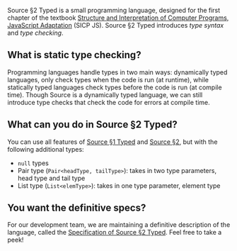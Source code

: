 Source §2 Typed is a small programming language, designed for the first chapter
of the textbook
<a href="https://sourceacademy.org/sicpjs">Structure and Interpretation
of Computer Programs, JavaScript Adaptation</a> (SICP JS).
Source §2 Typed introduces <EM>type syntax</EM> and <EM>type checking</EM>.

## What is static type checking?

Programming languages handle types in two main ways:
dynamically typed languages, only check types when the code is run (at runtime),
while statically typed languages check types before the code is run (at compile time).
Though Source is a dynamically typed language, we can still introduce type checks
that check the code for errors at compile time.

## What can you do in Source §2 Typed?

You can use all features of
<a href="../source_1_typed/">Source §1 Typed</a> and <a href="../source_2/">Source §2</a>, but with the following additional types:

- `null` types
- Pair type (`Pair<headType, tailType>`): takes in two type parameters, head type and tail type
- List type (`List<elemType>`): takes in one type parameter, element type

## You want the definitive specs?

For our development team, we are maintaining a definitive description
of the language, called the
<a href="../source_2_typed.pdf">Specification of Source §2 Typed</a>.
Feel free to take a peek!
